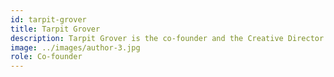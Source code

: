 ```yaml
---
id: tarpit-grover
title: Tarpit Grover
description: Tarpit Grover is the co-founder and the Creative Director of e9ine.
image: ../images/author-3.jpg
role: Co-founder
---
```

